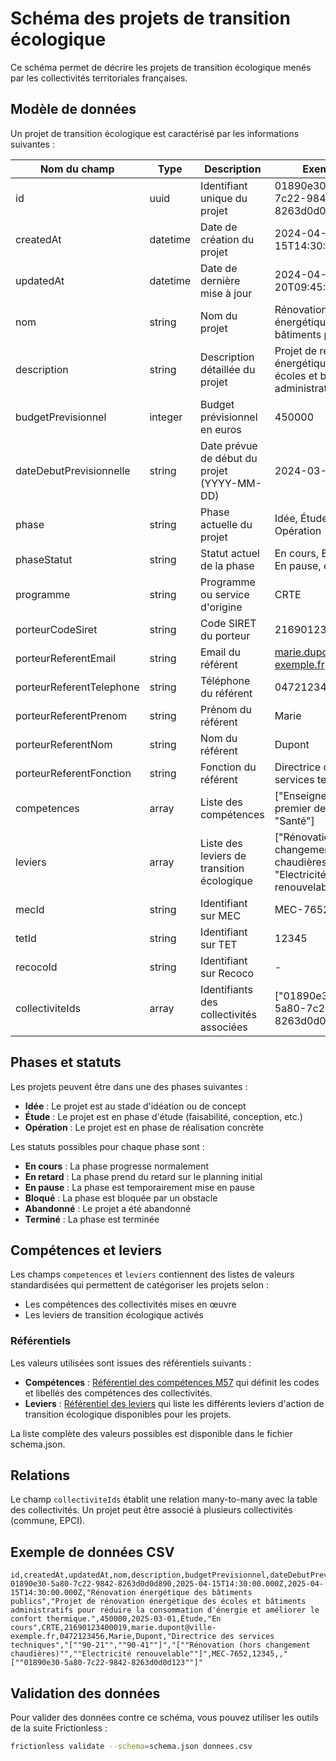 # Schéma des projets de transition écologique

Ce schéma permet de décrire les projets de transition écologique menés par les collectivités territoriales françaises.

## Modèle de données

Un projet de transition écologique est caractérisé par les informations suivantes :

| Nom du champ | Type | Description | Exemple |
|--------------|------|-------------|---------|
| id | uuid | Identifiant unique du projet | 01890e30-5a80-7c22-9842-8263d0d0d890 |
| createdAt | datetime | Date de création du projet | 2024-04-15T14:30:00.000Z |
| updatedAt | datetime | Date de dernière mise à jour | 2024-04-20T09:45:12.000Z |
| nom | string | Nom du projet | Rénovation énergétique des bâtiments publics |
| description | string | Description détaillée du projet | Projet de rénovation énergétique des écoles et bâtiments administratifs... |
| budgetPrevisionnel | integer | Budget prévisionnel en euros | 450000 |
| dateDebutPrevisionnelle | string | Date prévue de début du projet (YYYY-MM-DD) | 2024-03-01 |
| phase | string | Phase actuelle du projet | Idée, Étude, Opération |
| phaseStatut | string | Statut actuel de la phase | En cours, En retard, En pause, etc. |
| programme | string | Programme ou service d'origine | CRTE |
| porteurCodeSiret | string | Code SIRET du porteur | 21690123400019 |
| porteurReferentEmail | string | Email du référent | marie.dupont@ville-exemple.fr |
| porteurReferentTelephone | string | Téléphone du référent | 0472123456 |
| porteurReferentPrenom | string | Prénom du référent | Marie |
| porteurReferentNom | string | Nom du référent | Dupont |
| porteurReferentFonction | string | Fonction du référent | Directrice des services techniques |
| competences | array | Liste des compétences | ["Enseignement du premier degré", "Santé"] |
| leviers | array | Liste des leviers de transition écologique | ["Rénovation (hors changement chaudières)", "Electricité renouvelable"] |
| mecId | string | Identifiant sur MEC | MEC-7652 |
| tetId | string | Identifiant sur TET | 12345 |
| recocoId | string | Identifiant sur Recoco | - |
| collectiviteIds | array | Identifiants des collectivités associées | ["01890e30-5a80-7c22-9842-8263d0d0d123"] |

## Phases et statuts

Les projets peuvent être dans une des phases suivantes :
- **Idée** : Le projet est au stade d'idéation ou de concept
- **Étude** : Le projet est en phase d'étude (faisabilité, conception, etc.)
- **Opération** : Le projet est en phase de réalisation concrète

Les statuts possibles pour chaque phase sont :
- **En cours** : La phase progresse normalement
- **En retard** : La phase prend du retard sur le planning initial
- **En pause** : La phase est temporairement mise en pause
- **Bloqué** : La phase est bloquée par un obstacle
- **Abandonné** : Le projet a été abandonné
- **Terminé** : La phase est terminée

## Compétences et leviers

Les champs `competences` et `leviers` contiennent des listes de valeurs standardisées qui permettent de catégoriser les projets selon :
- Les compétences des collectivités mises en œuvre
- Les leviers de transition écologique activés

### Référentiels

Les valeurs utilisées sont issues des référentiels suivants :
- **Compétences** : [Référentiel des compétences M57](https://github.com/betagouv/communs-de-la-transition-ecologique-des-collectivites/blob/main/api/src/shared/const/competences-list.ts) qui définit les codes et libellés des compétences des collectivités.
- **Leviers** : [Référentiel des leviers](https://github.com/betagouv/communs-de-la-transition-ecologique-des-collectivites/blob/main/api/src/shared/const/leviers.ts) qui liste les différents leviers d'action de transition écologique disponibles pour les projets.

La liste complète des valeurs possibles est disponible dans le fichier schema.json.

## Relations

Le champ `collectiviteIds` établit une relation many-to-many avec la table des collectivités. Un projet peut être associé à plusieurs collectivités (commune, EPCI).

## Exemple de données CSV

```csv
id,createdAt,updatedAt,nom,description,budgetPrevisionnel,dateDebutPrevisionnelle,phase,phaseStatut,programme,porteurCodeSiret,porteurReferentEmail,porteurReferentTelephone,porteurReferentPrenom,porteurReferentNom,porteurReferentFonction,competences,leviers,mecId,tetId,recocoId,collectiviteIds
01890e30-5a80-7c22-9842-8263d0d0d890,2025-04-15T14:30:00.000Z,2025-04-15T14:30:00.000Z,"Rénovation énergétique des bâtiments publics","Projet de rénovation énergétique des écoles et bâtiments administratifs pour réduire la consommation d'énergie et améliorer le confort thermique.",450000,2025-03-01,Étude,"En cours",CRTE,21690123400019,marie.dupont@ville-exemple.fr,0472123456,Marie,Dupont,"Directrice des services techniques","[""90-21"",""90-41""]","[""Rénovation (hors changement chaudières)"",""Electricité renouvelable""]",MEC-7652,12345,,"[""01890e30-5a80-7c22-9842-8263d0d0d123""]"
```

## Validation des données

Pour valider des données contre ce schéma, vous pouvez utiliser les outils de la suite Frictionless :

```bash
frictionless validate --schema=schema.json donnees.csv
```